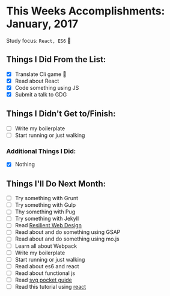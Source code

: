# This Weeks Accomplishments: January, 2017

Study focus: <code>React, ES6</code> :rocket:

## Things I Did From the List:

- [x] Translate Cli game :space_invader:
- [x] Read about React
- [x] Code something using JS
- [x] Submit a talk to GDG

## Things I Didn't Get to/Finish:

- [ ] Write my boilerplate
- [ ] Start running or just walking

### Additional Things I Did:

- [x] Nothing

## Things I'll Do Next Month:

- [ ] Try something with Grunt
- [ ] Try something with Gulp
- [ ] Thy something with Pug
- [ ] Try something with Jekyll
- [ ] Read [Resilient Web Design](https://resilientwebdesign.com/)
- [ ] Read about and do something using GSAP
- [ ] Read about and do something using mo.js
- [ ] Learn all about Webpack
- [ ] Write my boilerplate
- [ ] Start running or just walking
- [ ] Read about es6 and react
- [ ] Read about functional js
- [ ] Read [svg pocket guide](http://svgpocketguide.com/book/)
- [ ] Read this tutorial using [react](http://codepen.io/anuragasaurus/post/react-basics-making-a-markdown-parser)
